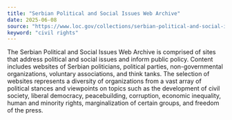 ```yaml
---
title: "Serbian Political and Social Issues Web Archive"
date: 2025-06-08
source: "https://www.loc.gov/collections/serbian-political-and-social-issues-web-archive/about-this-collection/"
keyword: "civil rights"
---
```


The Serbian Political and Social Issues Web Archive is comprised of sites that address political and social issues and inform public policy. Content includes websites of Serbian politicians, political parties, non-governmental organizations, voluntary associations, and think tanks. The selection of websites represents a diversity of organizations from a vast array of political stances and viewpoints on topics such as the development of civil society, liberal democracy, peacebuilding, corruption, economic inequality, human and minority rights, marginalization of certain groups, and freedom of the press.


